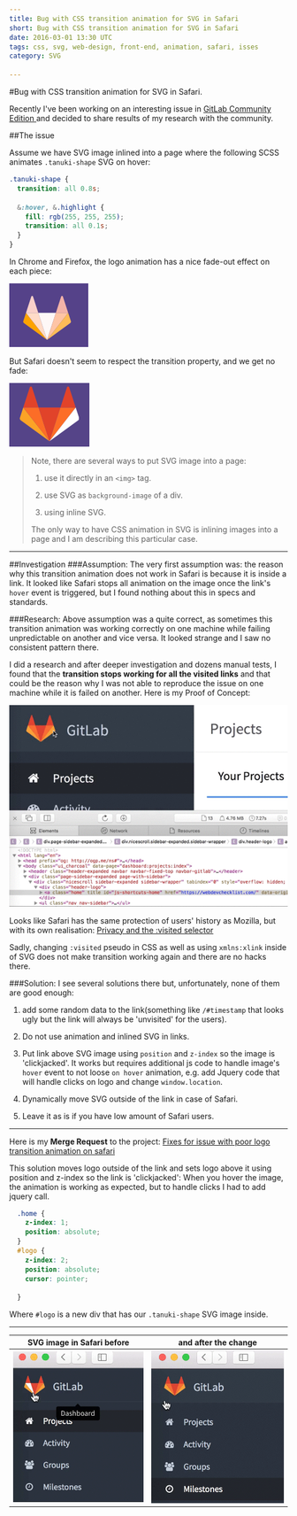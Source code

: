 ```yaml
---
title: Bug with CSS transition animation for SVG in Safari
short: Bug with CSS transition animation for SVG in Safari
date: 2016-03-01 13:30 UTC
tags: css, svg, web-design, front-end, animation, safari, isses
category: SVG

---
```

#Bug with CSS transition animation for SVG in Safari.

Recently I've been working on an interesting issue in [GitLab Community Edition
](https://gitlab.com/gitlab-org/gitlab-ce/issues/11867) and decided to share results of my research with the community.

##The issue


Assume we have SVG image inlined into a page where the following SCSS animates `.tanuki-shape` SVG on hover:

```scss
.tanuki-shape {
  transition: all 0.8s;

  &:hover, &.highlight {
    fill: rgb(255, 255, 255);
    transition: all 0.1s;
  }
}
```

In Chrome and Firefox, the logo animation has a nice fade-out effect on each piece:

![GitHub Logo in FireFox and Chrome](/images/blog/safari-svg-animation/good-logo-chrome.gif) 

But Safari doesn't seem to respect the transition property, and we get no fade:

![GitHub Logo in Safari](/images/blog/safari-svg-animation/bad-logo-safari.gif)

> Note, there are several ways to put SVG image into a page: 
> 
> 1. use it directly in an `<img>` tag.
> 
> 2. use SVG as `background-image` of a div.
> 
> 3. using inline SVG.
> 
> The only way to have CSS animation in SVG is inlining images into a page and I am describing this particular case.


---
##Investigation
###Assumption:
The very first assumption was: the reason why this transition animation does not work in Safari is because it is inside a link. It looked like Safari stops all animation on the image once the link's `hover` event is triggered, but I found nothing about this in specs and standards.

###Research:
Above assumption was a quite correct, as sometimes this transition animation was working correctly on one machine while failing unpredictable on another and vice versa. It looked strange and I saw no consistent pattern there. 

I did a research and after deeper investigation and dozens manual tests, I found that the **transition stops working for all the visited links** and that could be the reason why I was not able to reproduce the issue on one machine while it is failed on another. 
Here is my Proof of Concept: 

![Animation stops working for all the visited links in Safari](/images/blog/safari-svg-animation/safari-visited-links-bug.gif)

Looks like Safari has the same protection of users' history as Mozilla, but with its own realisation: [Privacy and the :visited selector](https://developer.mozilla.org/en-US/docs/Web/CSS/Privacy_and_the_:visited_selector)

Sadly, changing `:visited` pseudo in CSS as well as using `xmlns:xlink` inside of SVG does not make transition working again and there are no hacks there.

###Solution:
I see several solutions there but, unfortunately, none of them are good enough:
  
  1. add some random data to the link(something like `/#timestamp` that looks ugly but the link will always be 'unvisited' for the users).
  
  2. Do not use animation and inlined SVG in links.
  
  3. Put link above SVG image using `position` and `z-index` so the image is 'clickjacked'. It works but requires additional js code to handle image's `hover` event to not loose `on hover` animation, e.g. add Jquery code that will handle clicks on logo and change `window.location`.
  
  4. Dynamically move SVG outside of the link in case of Safari.
  
  3. Leave it as is if you have low amount of Safari users.

---
Here is my **Merge Request** to the project: [Fixes for issue with poor logo transition animation on safari](https://gitlab.com/gitlab-org/gitlab-ce/merge_requests/2690#note_3543658) 

This solution moves logo outside of the link and sets logo above it using position and z-index so the link is 'clickjacked': When you hover the image, the animation is working as expected, but to handle clicks I had to add jquery call.

```scss
  .home {
    z-index: 1;
    position: absolute;
  }
  #logo {
    z-index: 2;
    position: absolute;
    cursor: pointer;

  }
```

Where `#logo` is a new div that has our `.tanuki-shape` SVG image inside.

---
SVG image in Safari before | and after the change
-------------------------- | --------------------
  ![SVG animation in Safari before chages](/images/blog/safari-svg-animation/logo_before_change.gif) | ![SVG animation in Safari before chages](/images/blog/safari-svg-animation/logo_after_change.gif)

